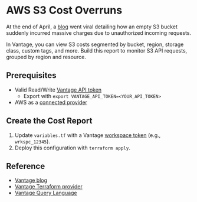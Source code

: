 # AWS S3 Cost Overruns

At the end of April, a [blog](https://medium.com/@maciej.pocwierz/how-an-empty-s3-bucket-can-make-your-aws-bill-explode-934a383cb8b1) went viral detailing how an empty S3 bucket suddenly incurred massive charges due to unauthorized incoming requests. 

In Vantage, you can view S3 costs segmented by bucket, region, storage class, custom tags, and more. Build this report to monitor S3 API requests, grouped by region and resource.

## Prerequisites

- Valid Read/Write [Vantage API token](https://vantage.readme.io/reference/authentication)
  - Export with `export VANTAGE_API_TOKEN=<YOUR_API_TOKEN>`
- AWS as a [connected provider](https://www.vantage.sh/integrations/aws)

## Create the Cost Report

1. Update `variables.tf` with a Vantage [workspace token](https://console.vantage.sh/settings/workspaces) (e.g., `wrkspc_12345`). 
2. Deploy this configuration with `terraform apply`.

## Reference

- [Vantage blog](https://www.vantage.sh/blog/how-to-avoid-unexpected-s3-costs)
- [Vantage Terraform provider](https://registry.terraform.io/providers/vantage-sh/vantage/latest/docs)
- [Vantage Query Language](https://docs.vantage.sh/vql)
